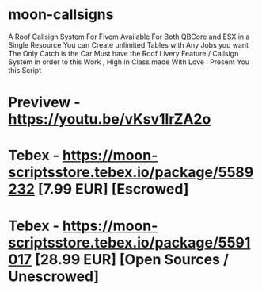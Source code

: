 # moon-callsigns
A Roof Callsign System For Fivem Available For Both QBCore and ESX in a Single Resource You can Create unlimited Tables with Any Jobs you want The Only Catch is the Car Must have the Roof Livery Feature / Callsign System in order to this Work , High in Class made With Love I Present You this Script

# Previvew - https://youtu.be/vKsv1lrZA2o

# Tebex - https://moon-scriptsstore.tebex.io/package/5589232 [7.99 EUR] [Escrowed]

# Tebex - https://moon-scriptsstore.tebex.io/package/5591017 [28.99 EUR] [Open Sources / Unescrowed]

